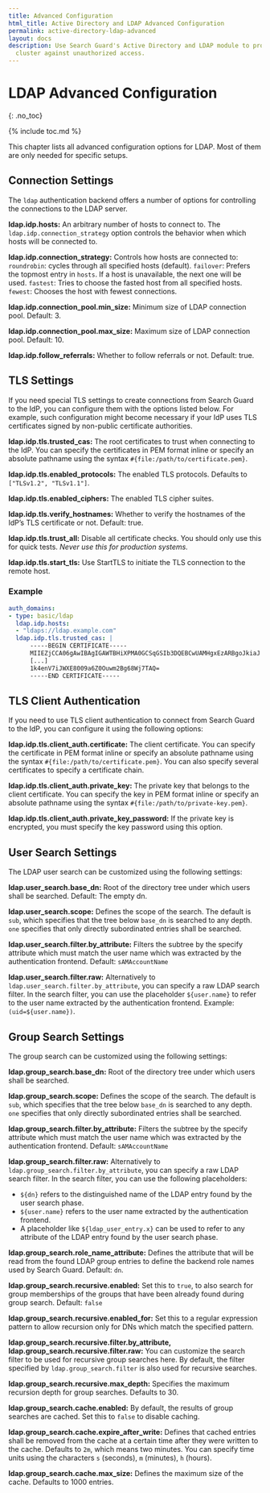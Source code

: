 ```yaml
---
title: Advanced Configuration
html_title: Active Directory and LDAP Advanced Configuration
permalink: active-directory-ldap-advanced
layout: docs
description: Use Search Guard's Active Directory and LDAP module to protect your Elasticsearch
  cluster against unauthorized access.
---
```

<!---
Copyright 2022 floragunn GmbH
-->

# LDAP Advanced Configuration
{: .no_toc}

{% include toc.md %}


This chapter lists all advanced configuration options for LDAP. Most of them are only needed for specific setups.

## Connection Settings

The `ldap` authentication backend offers a number of options for controlling the connections to the LDAP server.

**ldap.idp.hosts:** An arbitrary number of hosts to connect to. The `ldap.idp.connection_strategy` option controls the behavior when which hosts will be connected to. 

**ldap.idp.connection_strategy:** Controls how hosts are connected to: `roundrobin`: cycles through all specified hosts (default). `failover`: Prefers the topmost entry in `hosts`. If a host is unavailable, the next one will be used. `fastest`: Tries to choose the fasted host from all specified hosts. `fewest`: Chooses the host with fewest connections. 

**ldap.idp.connection_pool.min_size:** Minimum size of LDAP connection pool. Default: 3.

**ldap.idp.connection_pool.max_size:** Maximum size of LDAP connection pool. Default: 10.

**ldap.idp.follow_referrals:** Whether to follow referrals or not. Default: true.


## TLS Settings

If you need special TLS settings to create connections from Search Guard to the IdP, you can configure them with the options listed below. For example, such configuration might become necessary if your IdP uses TLS certificates signed by non-public certificate authorities.

**ldap.idp.tls.trusted_cas:** The root certificates to trust when connecting to the IdP. You can specify the certificates in PEM format inline or specify an absolute pathname using the syntax `#{file:/path/to/certificate.pem}`.

**ldap.idp.tls.enabled_protocols:** The enabled TLS protocols. Defaults to `["TLSv1.2", "TLSv1.1"]`.

**ldap.idp.tls.enabled_ciphers:** The enabled TLS cipher suites.

**ldap.idp.tls.verify_hostnames:** Whether to verify the hostnames of the IdP’s TLS certificate or not. Default: true.

**ldap.idp.tls.trust_all:** Disable all certificate checks. You should only use this for quick tests. *Never use this for production systems.*

**ldap.idp.tls.start_tls:** Use StartTLS to initiate the TLS connection to the remote host.


### Example

```yaml
auth_domains:
- type: basic/ldap
  ldap.idp.hosts:
  - "ldaps://ldap.example.com"
  ldap.idp.tls.trusted_cas: |
      -----BEGIN CERTIFICATE-----
      MIIEZjCCA06gAwIBAgIGAWTBHiXPMA0GCSqGSIb3DQEBCwUAMHgxEzARBgoJkiaJ
      [...]
      1k4enV7iJWXE8009a6Z0Ouwm2Bg68Wj7TAQ=
      -----END CERTIFICATE-----
```

## TLS Client Authentication

If you need to use TLS client authentication to connect from Search Guard to the IdP, you can configure it using the following options:

**ldap.idp.tls.client_auth.certificate:** The client certificate. You can specify the certificate in PEM format inline or specify an absolute pathname using the syntax `#{file:/path/to/certificate.pem}`. You can also specify several certificates to specify a certificate chain.

**ldap.idp.tls.client_auth.private_key:** The private key that belongs to the client certificate. You can specify the key in PEM format inline or specify an absolute pathname using the syntax `#{file:/path/to/private-key.pem}`.

**ldap.idp.tls.client_auth.private_key_password:** If the private key is encrypted, you must specify the key password using this option.

## User Search Settings

The LDAP user search can be customized using the following settings:

**ldap.user_search.base_dn:** Root of the directory tree under which users shall be searched. Default: The empty dn.

**ldap.user_search.scope:** Defines the scope of the search. The default is `sub`, which specifies that the tree below `base_dn` is searched to any depth. `one` specifies that only directly subordinated entries shall be searched. 

**ldap.user_search.filter.by_attribute:** Filters the subtree by the specify attribute which must match the user name which was extracted by the authentication frontend. Default: `sAMAccountName`

**ldap.user_search.filter.raw:** Alternatively to `ldap.user_search.filter.by_attribute`, you can specify a raw LDAP search filter. In the search filter, you can use the placeholder `${user.name}` to refer to the user name extracted by the authentication frontend. Example: `(uid=${user.name})`. 

## Group Search Settings

The group search can be customized using the following settings:

**ldap.group_search.base_dn:** Root of the directory tree under which users shall be searched. 

**ldap.group_search.scope:** Defines the scope of the search. The default is `sub`, which specifies that the tree below `base_dn` is searched to any depth. `one` specifies that only directly subordinated entries shall be searched. 

**ldap.group_search.filter.by_attribute:** Filters the subtree by the specify attribute which must match the user name which was extracted by the authentication frontend. Default: `sAMAccountName`

**ldap.group_search.filter.raw:** Alternatively to `ldap.group_search.filter.by_attribute`, you can specify a raw LDAP search filter. In the search filter, you can use the following placeholders:

- `${dn}` refers to the distinguished name of the LDAP entry found by the user search phase. 
- `${user.name}` refers to the user name extracted by the authentication frontend. 
- A placeholder like `${ldap_user_entry.x}` can be used to refer to any attribute of the LDAP entry found by the user search phase. 

**ldap.group_search.role_name_attribute:** Defines the attribute that will be read from the found LDAP group entries to define the backend role names used by Search Guard. Default: `dn`. 

**ldap.group_search.recursive.enabled:** Set this to `true`, to also search for group memberships of the groups that have been already found during group search. Default: `false`

**ldap.group_search.recursive.enabled_for:** Set this to a regular expression pattern to allow recursion only for DNs which match the specified pattern.

**ldap.group_search.recursive.filter.by_attribute, ldap.group_search.recursive.filter.raw:** You can customize the search filter to be used for recursive group searches here. By default, the filter specified by `ldap.group_search.filter` is also used for recursive searches.

**ldap.group_search.recursive.max_depth:** Specifies the maximum recursion depth for group searches. Defaults to 30.

**ldap.group_search.cache.enabled:** By default, the results of group searches are cached. Set this to `false` to disable caching.

**ldap.group_search.cache.expire_after_write:** Defines that cached entries shall be removed from the cache at a certain time after they were written to the cache. Defaults to `2m`, which means two minutes. You can specify time units using the characters `s` (seconds), `m` (minutes), `h` (hours).

**ldap.group_search.cache.max_size:** Defines the maximum size of the cache. Defaults to 1000 entries.
